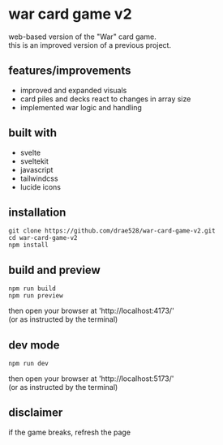 # war card game v2

web-based version of the "War" card game.
<br>this is an improved version of a previous project.

## features/improvements

- improved and expanded visuals
- card piles and decks react to changes in array size
- implemented war logic and handling

## built with

- svelte
- sveltekit
- javascript
- tailwindcss
- lucide icons

## installation

    git clone https://github.com/drae528/war-card-game-v2.git
    cd war-card-game-v2
    npm install

## build and preview

    npm run build
    npm run preview

then open your browser at 'http://localhost:4173/'
<br>(or as instructed by the terminal)

## dev mode

    npm run dev

then open your browser at 'http://localhost:5173/'
<br>(or as instructed by the terminal)

## disclaimer

if the game breaks, refresh the page

